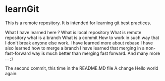 # learnGit
This is a remote repository. It is intended for learning git best practices.

What I have learned here ?
What is local repository
What is remote repository
what is a branch
What is a commit
How to work in such way that I don't break anyone else work.
I have learned more about rebase
I have also learned how to merge a branch
I have learned that merging in a non-fast-forward way is much better than merging fast forward.
And many more ... ;)

The second commit, this time in the README.MD file
A change
Hello world again
